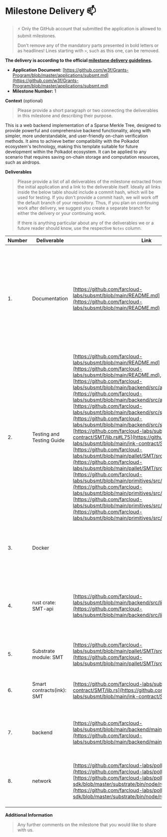 # Milestone Delivery :mailbox:

> ⚡ Only the GitHub account that submitted the application is allowed to submit milestones. 
> 
> Don't remove any of the mandatory parts presented in bold letters or as headlines! Lines starting with `>`, such as this one, can be removed.

**The delivery is according to the official [milestone delivery guidelines](https://github.com/w3f/Grants-Program/blob/master/docs/Support%20Docs/milestone-deliverables-guidelines.md).**  

* **Application Document:** [https://github.com/w3f/Grants-Program/blob/master/applications/subsmt.md](https://github.com/w3f/Grants-Program/blob/master/applications/subsmt.md)
* **Milestone Number:** 1

**Context** (optional)
> Please provide a short paragraph or two connecting the deliverables in this milestone and describing their purpose.

This is a web backend implementation of a Sparse Merkle Tree, designed to provide powerful and comprehensive backend functionality, along with simpler, more understandable, and user-friendly on-chain verification methods. It aims to achieve better compatibility with the Polkadot ecosystem's technology, making this template suitable for future development within the Polkadot ecosystem. It can be applied to any scenario that requires saving on-chain storage and computation resources, such as airdrops.

**Deliverables**
> Please provide a list of all deliverables of the milestone extracted from the initial application and a link to the deliverable itself. Ideally all links inside the below table should include a commit hash, which will be used for testing. If you don't provide a commit hash, we will work off the default branch of your repository. Thus, if you plan on continuing work after delivery, we suggest you create a separate branch for either the delivery or your continuing work. 
> 
> If there is anything particular about any of the deliverables we or a future reader should know, use the respective `Notes` column.

| Number | Deliverable | Link | Notes |
| ------------- | ------------- | ------------- |------------- |
| 1. | Documentation |[https://github.com/farcloud-labs/subsmt/blob/main/README.md](https://github.com/farcloud-labs/subsmt/blob/main/README.md)| We will provide both inline documentation of the code and a basic tutorial that explains how a user can (for example) spin up one of our Substrate nodes and send test transactions, which will show how the new functionality works.| 
| 2. | Testing and Testing Guide |[https://github.com/farcloud-labs/subsmt/blob/main/README.md](https://github.com/farcloud-labs/subsmt/blob/main/README.md), [https://github.com/farcloud-labs/subsmt/blob/main/backend/src/apis.rs#L163](https://github.com/farcloud-labs/subsmt/blob/main/backend/src/apis.rs#L163), [https://github.com/farcloud-labs/subsmt/blob/main/backend/src/store.rs#L96](https://github.com/farcloud-labs/subsmt/blob/main/backend/src/store.rs#L96), [https://github.com/farcloud-labs/subsmt/blob/main/ink-contract/SMT/lib.rs#L75](https://github.com/farcloud-labs/subsmt/blob/main/ink-contract/SMT/lib.rs#L75), [https://github.com/farcloud-labs/subsmt/blob/main/pallet/SMT/src/tests.rs#L7](https://github.com/farcloud-labs/subsmt/blob/main/pallet/SMT/src/tests.rs#L7), [https://github.com/farcloud-labs/subsmt/blob/main/primitives/src/kv.rs#L151](https://github.com/farcloud-labs/subsmt/blob/main/primitives/src/kv.rs#L151), [https://github.com/farcloud-labs/subsmt/blob/main/primitives/src/keccak_hasher.rs#L30](https://github.com/farcloud-labs/subsmt/blob/main/primitives/src/keccak_hasher.rs#L30)  | Core functions will be fully covered by comprehensive unit tests to ensure functionality and robustness. In the guide, we will describe how to run these tests. （Currently, each module has comprehensive test coverage implemented.）| 
| 3. | Docker | | We will provide a Dockerfile(s) that can be used to test all the functionality delivered with this milestone.|
| 4. | rust crate: SMT-api | [https://github.com/farcloud-labs/subsmt/blob/main/backend/src/lib.rs](https://github.com/farcloud-labs/subsmt/blob/main/backend/src/lib.rs)| Basic APIs based on rocksdb, such as new verify_root method, update, insert and get_futrue_root, etc.|
| 5. | Substrate module: SMT| [https://github.com/farcloud-labs/subsmt/blob/main/pallet/SMT/src/lib.rs](https://github.com/farcloud-labs/subsmt/blob/main/pallet/SMT/src/lib.rs)| We will create a Substrate module that will verify Merkle root. |
| 6. | Smart contracts(ink): SMT | [https://github.com/farcloud-labs/subsmt/blob/main/ink-contract/SMT/lib.rs](https://github.com/farcloud-labs/subsmt/blob/main/ink-contract/SMT/lib.rs)| We will deliver a set of ink! smart contracts that will will verify Merkle root. |
| 7. | backend| [https://github.com/farcloud-labs/subsmt/blob/main/backend/main.py](https://github.com/farcloud-labs/subsmt/blob/main/backend/main.py)| backend, used for permanent storage(based on rocksdb) of off-chain data and provision of rpc services. | 
| 8. | network | [https://github.com/farcloud-labs/polkadot-sdk](https://github.com/farcloud-labs/polkadot-sdk), [https://github.com/farcloud-labs/polkadot-sdk/blob/master/substrate/bin/node/runtime/src/lib.rs#L2647](https://github.com/farcloud-labs/polkadot-sdk/blob/master/substrate/bin/node/runtime/src/lib.rs#L2647)| A basic network with SMT pallet and contract pallet for testing smart contracts and SMT pallet functions.| 

**Additional Information**
> Any further comments on the milestone that you would like to share with us.
